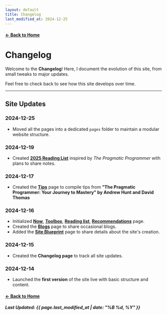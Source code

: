 ```yaml
---
layout: default
title: Changelog
last_modified_at: 2024-12-25
---
```


#### [← Back to Home](/)

# Changelog

Welcome to the **Changelog**! Here, I document the evolution of this site, from small tweaks to major updates. 

Feel free to check back to see how this site develops over time.

---
<!--
## Navigation

- [Site Updates](#site-updates)
- [Content Changes](#content-changes)
- [Bug Fixes](#bug-fixes)
- [Miscellaneous](#miscellaneous)

---
-->
## Site Updates

### 2024-12-25
- Moved all the pages into a dedicated `pages` folder to maintain a modular website structure.

### 2024-12-19
- Created [**2025 Reading List**](/pages/2025-reading-list) inspired by *The Pragmatic Programmer* with plans to share notes.

### 2024-12-17
- Created the [**Tips**](/pages/tips) page to compile tips from **"The Pragmatic Programmer: Your Journey to Mastery" by Andrew Hunt and David Thomas**

### 2024-12-16
- Initialized [**Now**](/pages/now), [**Toolbox**](/pages/toolbox), [**Reading list**](/pages/reading-list), [**Recommendations**](/pages/recommendations) page.
- Created the [**Blogs**](/pages/blogs) page to share occasional blogs.
- Added the [**Site Blueprint**](/pages/site-blueprint) page to share details about the site's creation.

### 2024-12-15
- Created the **Changelog page** to track all site updates.

### 2024-12-14
- Launched the **first version** of the site live with basic structure and content.

<!--

---

## Content Changes

---

## Bug Fixes

None

---

## Miscellaneous

None

-->

#### [← Back to Home](/)

##### Last Updated: {{ page.last_modified_at | date: "%B %d, %Y" }}
